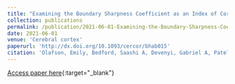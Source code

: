 ```yaml
---
title: "Examining the Boundary Sharpness Coefficient as an Index of Cortical Microstructure in Autism Spectrum Disorder"
collection: publications
permalink: /publication/2021-06-01-Examining-the-Boundary-Sharpness-Coefficient-as-an-Index-of-Cortical-Microstructure-in-Autism-Spectrum-Disorder
date: 2021-06-01
venue: 'Cerebral cortex'
paperurl: 'http://dx.doi.org/10.1093/cercor/bhab015'
citation: 'Olafson, Emily, Bedford, Saashi A, Devenyi, Gabriel A, Patel, Raihaan, Tullo, Stephanie, Park, Min Tae M, Parent, Olivier, Anagnostou, Evdokia, Baron-Cohen, Simon, Bullmore, Edward T, Chura, Lindsay R, Craig, Michael C, Ecker, Christine, Floris, Dorothea L, Holt, Rosemary J, Lenroot, Rhoshel, Lerch, Jason P, Lombardo, Michael V, Murphy, Declan G M, Raznahan, Armin, Ruigrok, Amber N V, Spencer, Michael D, Suckling, John, Taylor, Margot J, {MRC AIMS Consortium}, Lai, Meng-Chuan, Chakravarty, M Mallar, &quot;Examining the Boundary Sharpness Coefficient as an Index of Cortical Microstructure in Autism Spectrum Disorder.&quot; Cerebral cortex, 2021.'
---
```

[Access paper here](http://dx.doi.org/10.1093/cercor/bhab015){:target="_blank"}
